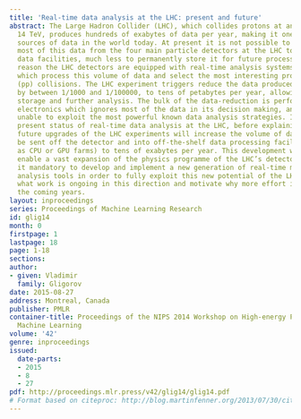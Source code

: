 ```yaml
---
title: 'Real-time data analysis at the LHC: present and future'
abstract: The Large Hadron Collider (LHC), which collides protons at an energy of
  14 TeV, produces hundreds of exabytes of data per year, making it one of the largest
  sources of data in the world today. At present it is not possible to even transfer
  most of this data from the four main particle detectors at the LHC to “offline”
  data facilities, much less to permanently store it for future processing. For this
  reason the LHC detectors are equipped with real-time analysis systems, called triggers,
  which process this volume of data and select the most interesting proton-proton
  (pp) collisions. The LHC experiment triggers reduce the data produced by the LHC
  by between 1/1000 and 1/100000, to tens of petabytes per year, allowing its economical
  storage and further analysis. The bulk of the data-reduction is performed by custom
  electronics which ignores most of the data in its decision making, and is therefore
  unable to exploit the most powerful known data analysis strategies. I cover the
  present status of real-time data analysis at the LHC, before explaining why the
  future upgrades of the LHC experiments will increase the volume of data which can
  be sent off the detector and into off-the-shelf data processing facilities (such
  as CPU or GPU farms) to tens of exabytes per year. This development will simultaneously
  enable a vast expansion of the physics programme of the LHC’s detectors, and make
  it mandatory to develop and implement a new generation of real-time multivariate
  analysis tools in order to fully exploit this new potential of the LHC. I explain
  what work is ongoing in this direction and motivate why more effort is needed in
  the coming years.
layout: inproceedings
series: Proceedings of Machine Learning Research
id: glig14
month: 0
firstpage: 1
lastpage: 18
page: 1-18
sections: 
author:
- given: Vladimir
  family: Gligorov
date: 2015-08-27
address: Montreal, Canada
publisher: PMLR
container-title: Proceedings of the NIPS 2014 Workshop on High-energy Physics and
  Machine Learning
volume: '42'
genre: inproceedings
issued:
  date-parts:
  - 2015
  - 8
  - 27
pdf: http://proceedings.mlr.press/v42/glig14/glig14.pdf
# Format based on citeproc: http://blog.martinfenner.org/2013/07/30/citeproc-yaml-for-bibliographies/
---
```

